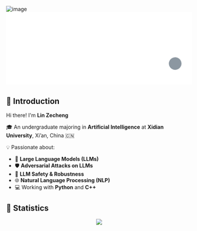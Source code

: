 ![image](https://github.com/user-attachments/assets/e5b83552-9452-480f-a244-c6d85c9ae9c9)![Simple-Dot-[remix]](https://github.com/LIN-ZECHENG/LIN-ZECHENG/blob/main/SRC/Simple-Dot-%5Bremix%5D.gif?raw=true)

## 👋 Introduction

Hi there! I'm **Lin Zecheng**

🎓 An undergraduate majoring in **Artificial Intelligence** at **Xidian University**, Xi’an, China 🇨🇳

💡 Passionate about:                

- 🧠 **Large Language Models (LLMs)**
- 🛡️ **Adversarial Attacks on LLMs**           
- 🔐 **LLM Safety & Robustness**
- 🌐 **Natural Language Processing (NLP)**
- 💻 Working with **Python** and **C++**



## 🎯 Statistics
<div align="center">
<img src="https://github-readme-stats.vercel.app/api?username=lin-zecheng&theme=prussian&show_icons=true&hide_border=true&count_private=false" />     
</div>
